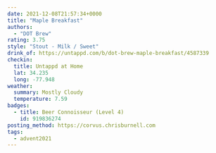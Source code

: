 ```yaml
---
date: 2021-12-08T21:57:34+0000
title: "Maple Breakfast"
authors:
  - "DOT Brew"
rating: 3.75
style: "Stout - Milk / Sweet"
drink_of: https://untappd.com/b/dot-brew-maple-breakfast/4587339
checkin:
  title: Untappd at Home
  lat: 34.235
  long: -77.948
weather:
  summary: Mostly Cloudy
  temperature: 7.59
badges:
  - title: Beer Connoisseur (Level 4)
    id: 919836274
posting_method: https://corvus.chrisburnell.com
tags:
  - advent2021
---
```

